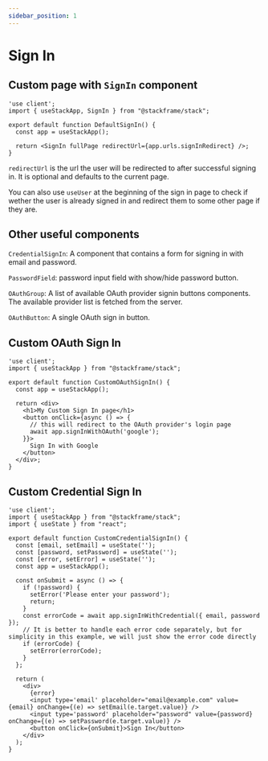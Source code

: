 ```yaml
---
sidebar_position: 1
---
```


# Sign In

## Custom page with `SignIn` component

```tsx
'use client';
import { useStackApp, SignIn } from "@stackframe/stack";

export default function DefaultSignIn() {
  const app = useStackApp();

  return <SignIn fullPage redirectUrl={app.urls.signInRedirect} />;
}
```

`redirectUrl` is the url the user will be redirected to after successful signing in. It is optional and defaults to the current page. 

You can also use `useUser` at the beginning of the sign in page to check if wether the user is already signed in and redirect them to some other page if they are.


## Other useful components

`CredentialSignIn`: A component that contains a form for signing in with email and password.

`PasswordField`: password input field with show/hide password button.

`OAuthGroup`: A list of available OAuth provider signin buttons components. The available provider list is fetched from the server.

`OAuthButton`: A single OAuth sign in button.


## Custom OAuth Sign In

```tsx
'use client';
import { useStackApp } from "@stackframe/stack";

export default function CustomOAuthSignIn() {
  const app = useStackApp();

  return <div>
    <h1>My Custom Sign In page</h1>
    <button onClick={async () => {
      // this will redirect to the OAuth provider's login page
      await app.signInWithOAuth('google');
    }}>
      Sign In with Google
    </button>
  </div>;
}
```

## Custom Credential Sign In

```tsx
'use client';
import { useStackApp } from "@stackframe/stack";
import { useState } from "react";

export default function CustomCredentialSignIn() {
  const [email, setEmail] = useState('');
  const [password, setPassword] = useState('');
  const [error, setError] = useState('');
  const app = useStackApp();

  const onSubmit = async () => {
    if (!password) {
      setError('Please enter your password');
      return;
    }
    const errorCode = await app.signInWithCredential({ email, password });
    // It is better to handle each error code separately, but for simplicity in this example, we will just show the error code directly
    if (errorCode) {
      setError(errorCode);
    }
  };
  
  return (
    <div>
      {error}
      <input type='email' placeholder="email@example.com" value={email} onChange={(e) => setEmail(e.target.value)} />
      <input type='password' placeholder="password" value={password} onChange={(e) => setPassword(e.target.value)} />
      <button onClick={onSubmit}>Sign In</button>
    </div>
  );
}
```
